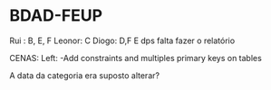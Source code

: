 # BDAD-FEUP

Rui : B, E, F
Leonor: C
Diogo: D,F
E dps falta fazer o relatório


CENAS:
Left:
-Add constraints and multiples primary keys on tables


A data da categoria era suposto alterar?
